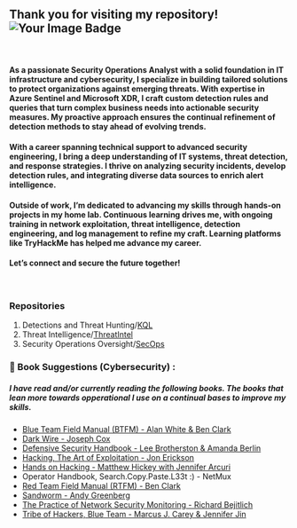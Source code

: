 ## Thank you for visiting my repository! <img algin="right" img src="https://tryhackme-badges.s3.amazonaws.com/ItsHerbie.png?version2" alt="Your Image Badge" />






<br />

#### As a passionate Security Operations Analyst with a solid foundation in IT infrastructure and cybersecurity, I specialize in building tailored solutions to protect organizations against emerging threats. With expertise in Azure Sentinel and Microsoft XDR, I craft custom detection rules and queries that turn complex business needs into actionable security measures. My proactive approach ensures the continual refinement of detection methods to stay ahead of evolving trends.

#### With a career spanning technical support to advanced security engineering, I bring a deep understanding of IT systems, threat detection, and response strategies. I thrive on analyzing security incidents, develop detection rules, and integrating diverse data sources to enrich alert intelligence.

#### Outside of work, I’m dedicated to advancing my skills through hands-on projects in my home lab. Continuous learning drives me, with ongoing training in network exploitation, threat intelligence, detection engineering, and log management to refine my craft. Learning platforms like TryHackMe has helped me advance my career.

#### Let’s connect and secure the future together! <br />
<br />

### Repositories
1. Detections and Threat Hunting/[KQL](https://github.com/ItzHerbie/KQL)
2. Threat Intelligence/[ThreatIntel](https://github.com/ItzHerbie/ThreatIntel)
3. Security Operations Oversight/[SecOps](https://github.com/ItzHerbie/SecOps-Oversight)

### :open_book: Book Suggestions (Cybersecurity) :
##### I have read and/or currently reading the following books. The books that lean more towards opperational I use on a continual bases to improve my skills.
* [Blue Team Field Manual (BTFM) - Alan White & Ben Clark](https://amzn.to/3xPrr9X)
* [Dark Wire - Joseph Cox](https://amzn.to/3W4Hh8B)
* [Defensive Security Handbook - Lee Brotherston & Amanda Berlin](https://amzn.to/3SdzYue)
* [Hacking, The Art of Exploitation - Jon Erickson](https://amzn.to/3zHezDk)
* [Hands on Hacking - Matthew Hickey with Jennifer Arcuri](https://amzn.to/4f3RTND)
* Operator Handbook, Search.Copy.Paste.L33t :) - NetMux
* [Red Team Field Manual (RTFM) - Ben Clark](https://amzn.to/4c2Akel)
* [Sandworm - Andy Greenberg](https://amzn.to/4d5w8eq)
* [The Practice of Network Security Monitoring - Richard Bejitlich](https://amzn.to/4dmNd3Z)
* [Tribe of Hackers, Blue Team  - Marcus J. Carey & Jennifer Jin](https://amzn.to/3WnSd2t)





<!--
**ItzHerbie/ItzHerbie** is a ✨ _special_ ✨ repository because its `README.md` (this file) appears on your GitHub profile.

Here are some ideas to get you started:

- 🔭 I’m currently working on ...
- 🌱 I’m currently learning ...
- 👯 I’m looking to collaborate on ...
- 🤔 I’m looking for help with ...
- 💬 Ask me about ...
- 📫 How to reach me: ...
- 😄 Pronouns: ...
- ⚡ Fun fact: ...
-->
